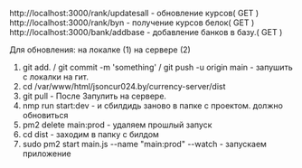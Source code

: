 http://localhost:3000/rank/updatesall - обновление курсов( GET )
http://localhost:3000/rank/byn - получение курсов белок( GET )
http://localhost:3000/bank/addbase - добавление банков в базу.( GET )

Для обновления:
на локалке (1) на сервере (2)
1. git add. / git commit -m 'something' / git push -u origin main - запушить с локалки на гит. 
2. cd /var/www/html/jsoncur024.by/currency-server/dist
3. git pull - После Запулить на сервере. 
4. nmp run start:dev - и сбилдидь заново в папке с проектом. должно обновиться
5. pm2 delete main:prod - удаляем прошлый запуск
6. cd dist - заходим в папку с билдом
7. sudo pm2 start main.js --name "main:prod" --watch - запускаем приложение

